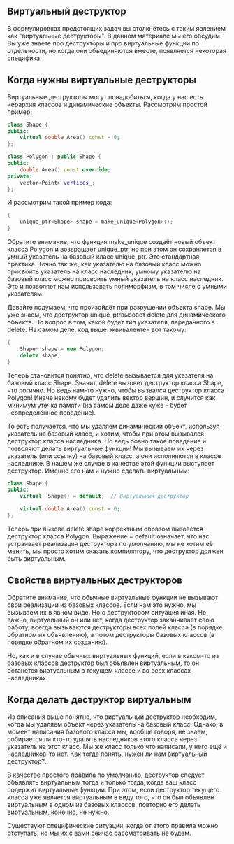 ## Виртуальный деструктор
В формулировках предстоящих задач вы столкнётесь с таким явлением как "виртуальные деструкторы". В данном материале мы его обсудим. Вы уже знаете про деструкторы и про виртуальные функции по отдельности, но когда они объединяются вместе, появляется некоторая специфика.

## Когда нужны виртуальные деструкторы
Виртуальные деструкторы могут понадобиться, когда у нас есть иерархия классов и динамические объекты. Рассмотрим простой пример:

```c++
class Shape {
public:
    virtual double Area() const = 0;
};

class Polygon : public Shape {
public:
    double Area() const override;
private:
    vector<Point> vertices_;
};
```
И рассмотрим такой пример кода:
```c++
{
    unique_ptr<Shape> shape = make_unique<Polygon>();
}
```
Обратите внимание, что функция make_unique создаёт новый объект класса Polygon и возвращает unique_ptr<Polygon>, но при этом он сохраняется в умный указатель на базовый класс unique_ptr<Shape>. Это стандартная практика. Точно так же, как указателю на базовый класс можно присвоить указатель на класс наследник, умному указателю на базовый класс можно присвоить умный указатель на класс наследник. Это и позволяет нам использовать полиморфизм, в том числе с умными указателям.

Давайте подумаем, что произойдёт при разрушении объекта shape. Мы уже знаем, что деструктор unique_ptr<Shape>вызовет delete для динамического объекта. Но вопрос в том, какой будет тип указателя, переданного в delete. На самом деле, код выше эквивалентен вот такому:
```c++
{
    Shape* shape = new Polygon;
    delete shape;
}
```
Теперь становится понятно, что delete вызывается для указателя на базовый класс Shape. Значит, delete вызовет деструктор класса Shape, что логично. Но ведь нам-то нужно, чтобы вызвался деструктор класса Polygon! Иначе некому будет удалить вектор вершин, и случится как минимум утечка памяти (на самом деле даже хуже - будет неопределённое поведение).

То есть получается, что мы удаляем динамический объект, используя указатель на базовый класс, и хотим, чтобы при этом вызывался деструктор класса наследника. Но ведь ровно такое поведение и позволяют делать виртуальные функции! Мы вызываем их через указатель (или ссылку) на базовый класс, а они исполняются в классе наследнике. В нашем же случае в качестве этой функции выступает деструктор. Именно его нам и нужно сделать виртуальным:
```c++
class Shape {
public:
    virtual ~Shape() = default;  // Виртуальный деструктор

    virtual double Area() const = 0;
};
```
Теперь при вызове delete shape корректным образом вызовется деструктор класса Polygon. Выражение = default означает, что нас устраивает реализация деструктора по умолчанию, мы не хотим её менять, мы просто хотим сказать компилятору, что деструктор должен быть виртуальным.

## Свойства виртуальных деструкторов
Обратите внимание, что обычные виртуальные функции не вызывают свои реализации из базовых классов. Если нам это нужно, мы вызываем их в явном виде. Но с деструктором ситуация иная. Не важно, виртуальный он или нет, когда деструктор заканчивает свою работу, всегда вызываются деструкторы всех полей класса (в порядке обратном их объявлению), а потом деструкторы базовых классов (в порядке обратном их созданию).

Но, как и в случае обычных виртуальных функций, если в каком-то из базовых классов деструктор был объявлен виртуальным, то он останется виртуальным в текущем классе и во всех классах наследниках.

## Когда делать деструктор виртуальным
Из описания выше понятно, что виртуальный деструктор необходим, когда мы удаляем объект через указатель на базовый класс. Однако, в момент написания базового класса мы, вообще говоря, не знаем, собирается ли кто-то удалять наследников этого класса через указатель на этот класс. Мы же класс только что написали, у него ещё и наследников-то нет. Как тогда понять, нужен ли нам виртуальный деструктор?..

В качестве простого правила по умолчанию, деструктор следует объявлять виртуальным тогда и только тогда, когда ваш класс содержит виртуальные функции. При этом, если деструктор текущего класса уже является виртуальным в виду того, что он был объявлен виртуальным в одном из базовых классов, повторно его делать виртуальным, конечно, не нужно.

Существуют специфические ситуации, когда от этого правила можно отступать, но мы их с вами сейчас рассматривать не будем.
